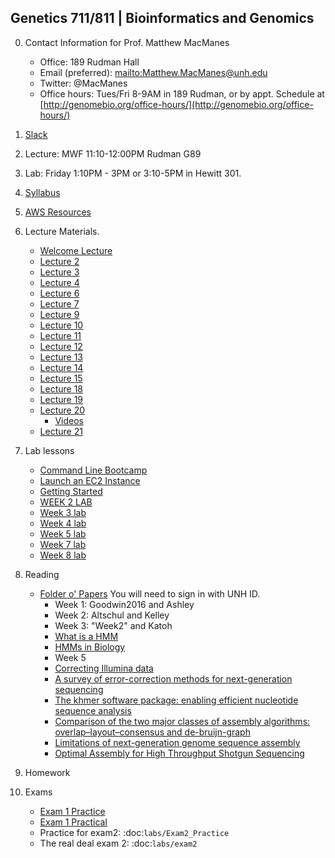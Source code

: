 ## Genetics 711/811 | Bioinformatics and Genomics

0. Contact Information for Prof. Matthew MacManes

    - Office: 189 Rudman Hall
    - Email (preferred): <mailto:Matthew.MacManes@unh.edu>
    - Twitter: @MacManes
    - Office hours: Tues/Fri 8-9AM in 189 Rudman, or by appt. Schedule at [http://genomebio.org/office-hours/](http://genomebio.org/office-hours/)

1. [Slack](https://gen711f16.slack.com/)

2. Lecture: MWF 11:10-12:00PM Rudman G89

3. Lab: Friday 1:10PM - 3PM or 3:10-5PM in Hewitt 301.

4. [Syllabus](Syllabus.md)

5. [AWS Resources](AWS.md)

6. Lecture Materials.
    - [Welcome Lecture](lecture/Lecture_1_2016.pdf)
    - [Lecture 2](lecture/Lecture_2.pdf)
    - [Lecture 3](lecture/Lecture_3.pdf)
    - [Lecture 4](lecture/Lecture_4.pdf)
    - [Lecture 6](lecture/Lecture_6.pdf)
    - [Lecture 7](lecture/Lecture_7.pdf)
    - [Lecture 9](lecture/Lecture_9.pdf)
    - [Lecture 10](lecture/Lecture_10.pdf)
    - [Lecture 11](lecture/Lecture_11.pdf)
    - [Lecture 12](lecture/Lecture_12.pdf)
    - [Lecture 13](lecture/Lecture_13.pdf)
    - [Lecture 14](lecture/Lecture_14.pdf)
    - [Lecture 15](lecture/Lecture_15.pdf)
    - [Lecture 18](lecture/Lecture_18.pdf)
    - [Lecture 19](lecture/Lecture_19.pdf)
    - [Lecture 20](lecture/Lecture_20.pdf)
        - [Videos](https://www.youtube.com/playlist?list=PLQ-85lQlPqFNGdaeGpV8dPEeSm3AChb6L)
    - [Lecture 21](lecture/Lecture_21.pdf)


7. Lab lessons
    - [Command Line Bootcamp](http://rik.smith-unna.com/command_line_bootcamp)
    - [Launch an EC2 Instance](lecture/Lanch_AMI.pdf)
    - [Getting Started](lab_lessons/unix.md)
    - [WEEK 2 LAB](lab_lessons/Lab1_blast.md)
    - [Week 3 lab](lab_lessons/alignment.md)
    - [Week 4 lab](lab_lessons/trimming.md)
    - [Week 5 lab](lab_lessons/Lab5_mapping.md)
    - [Week 7 lab](lab_lessons/khmer_diginorm.md)
    - [Week 8 lab](lab_lessons/Lab8_bacterial_genome_assembly.md)


8. Reading

    - [Folder o' Papers](https://unh.box.com/s/ra6ns2amwgv8eanjbuh2uyb5lbh4op69) You will need to sign in with UNH ID.
        - Week 1: Goodwin2016 and Ashley
        - Week 2: Altschul and Kelley
        - Week 3: "Week2" and Katoh
        - [What is a HMM](http://www.nature.com/nbt/journal/v22/n10/pdf/nbt1004-1315.pdf)
        - [HMMs in Biology](http://www.ncbi.nlm.nih.gov/pmc/articles/PMC2766791/pdf/CG-10-402.pdf)
        - Week 5
        - [Correcting Illumina data](http://bib.oxfordjournals.org/content/16/4/588.full)
        - [A survey of error-correction methods for next-generation sequencing](http://bib.oxfordjournals.org/content/14/1/56.full)
        - [The khmer software package: enabling efficient nucleotide sequence analysis](https://f1000research.com/articles/4-900/v1)
        - [Comparison of the two major classes of assembly algorithms: overlap–layout–consensus and de-bruijn-graph](http://bfg.oxfordjournals.org/content/11/1/25.full)
        - [Limitations of next-generation genome sequence assembly](http://www.nature.com/nmeth/journal/v8/n1/full/nmeth.1527.html)
        - [Optimal Assembly for High Throughput Shotgun Sequencing](https://arxiv.org/pdf/1301.0068v3.pdf)


9. Homework


10. Exams

    - [Exam 1 Practice](lab_lessons/mock.exam1.md)
    - [Exam 1 Practical](lab_lessons/exam_practical1.md)
    - Practice for exam2: :doc:`labs/Exam2_Practice`
    - The real deal exam 2: :doc:`labs/exam2`
